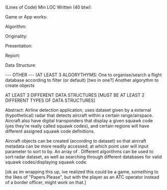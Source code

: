 (Lines of Code) Min LOC Written (40 btw):

Game or App works:

Algorithm:

Originality:

Presentation:

Report:

Data Structure:

--- OTHER ---
(AT LEAST 3 ALGORYTHYMS:
One to organise/search a flight database according to filter (or default) [two in one?]
Another algorythm to create objects

AT LEAST 3 DIFFERENT DATA STRUCTURES [MUST BE AT LEAST 2 DIFFERENT TYPES OF DATA STRUCTURES]

Abstract:
Airline detection application, uses dataset given by a external (hypothetical) radar that detects aircraft 
within a certain range/airspace. Aircraft also have digital transponders that display a given 
squawk code (yes they're really called squawk codes), and certain regions will have different assigned squawk code definitions.

Aircraft objects can be created (according to dataset) so that aircraft metadata can be more readily accessed, 
at which point user will input parameter to sort to by. An array of . Different algorithms can be used to sort radar dataset, 
as well as searching through different databases for valid squawk codes/displaying squawk code.

[ok as im wrapping this up, ive realized this could be a game, something to the likes of "Papers Please", 
but with the player as an ATC operator instead of a border officer, might work on that.]
